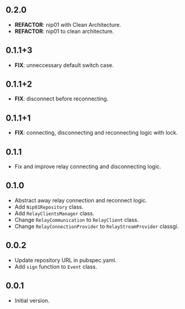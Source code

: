 ## 0.2.0

 - **REFACTOR**: nip01 with Clean Architecture.
 - **REFACTOR**: nip01 to clean architecture.

## 0.1.1+3

 - **FIX**: unneccessary default switch case.

## 0.1.1+2

 - **FIX**: disconnect before reconnecting.

## 0.1.1+1

 - **FIX**: connecting, disconnecting and reconnecting logic with lock.

## 0.1.1

- Fix and improve relay connecting and disconnecting logic.

## 0.1.0

- Abstract away relay connection and reconnect logic.
- Add `Nip01Repository` class.
- Add `RelayClientsManager` class.
- Change `RelayCommunication` to `RelayClient` class.
- Change `RelayConnectionProvider` to `RelayStreamProvider` classgi.

## 0.0.2

- Update repository URL in pubspec.yaml.
- Add `sign` function to `Event` class.

## 0.0.1

- Initial version.
